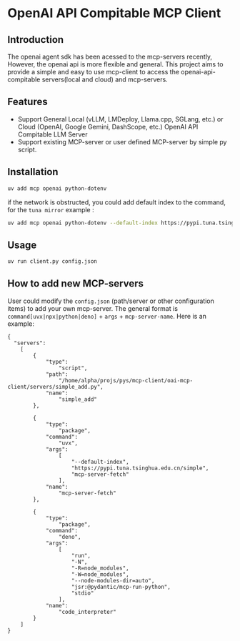 # OpenAI API Compitable MCP Client

## Introduction
The openai agent sdk has been acessed to the mcp-servers recently, However, the openai api is more flexible and general. This project aims to provide a simple and easy to use mcp-client to access the openai-api-compitable servers(local and cloud) and mcp-servers.


## Features
- Support General Local (vLLM, LMDeploy, Llama.cpp, SGLang, etc.)  or Cloud (OpenAI, Google Gemini, DashScope, etc.) OpenAI API Compitable LLM Server 
- Support existing MCP-server or user defined MCP-server by simple py script.

## Installation
```bash
uv add mcp openai python-dotenv
```
if the network is obstructed, you could add default index to the command, for the `tuna mirror` example :

```bash
uv add mcp openai python-dotenv --default-index https://pypi.tuna.tsinghua.edu.cn/simple
```

## Usage
```bash
uv run client.py config.json 
```   
## How to add new MCP-servers
User could modify the `config.json` (path/server or other configuration items) to add your own mcp-server. The general format is `command[uvx|npx|python|deno]` + `args` + `mcp-server-name`. Here is an example:
```plaintext
{
  "servers": 
    [
        {
            "type": 
                "script", 
            "path": 
                "/home/alpha/projs/pys/mcp-client/oai-mcp-client/servers/simple_add.py", 
            "name": 
                "simple_add"
        },

        {
            "type": 
                "package", 
            "command": 
                "uvx", 
            "args": 
                [
                    "--default-index", 
                    "https://pypi.tuna.tsinghua.edu.cn/simple", 
                    "mcp-server-fetch"
                ], 
            "name": 
                "mcp-server-fetch"
        },

        {
            "type": 
                "package", 
            "command": 
                "deno", 
            "args": 
                [
                    "run", 
                    "-N", 
                    "-R=node_modules", 
                    "-W=node_modules", 
                    "--node-modules-dir=auto", 
                    "jsr:@pydantic/mcp-run-python", 
                    "stdio"
                ], 
            "name": 
                "code_interpreter"
        }
    ]
}

```
